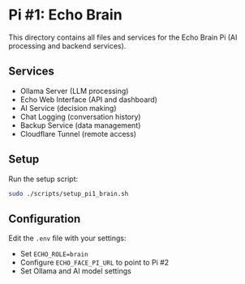 # Pi #1: Echo Brain

This directory contains all files and services for the Echo Brain Pi (AI processing and backend services).

## Services
- Ollama Server (LLM processing)
- Echo Web Interface (API and dashboard)
- AI Service (decision making)
- Chat Logging (conversation history)
- Backup Service (data management)
- Cloudflare Tunnel (remote access)

## Setup
Run the setup script:
```bash
sudo ./scripts/setup_pi1_brain.sh
```

## Configuration
Edit the `.env` file with your settings:
- Set `ECHO_ROLE=brain`
- Configure `ECHO_FACE_PI_URL` to point to Pi #2
- Set Ollama and AI model settings